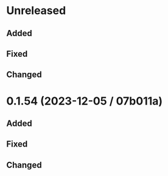 # Unreleased

## Added

## Fixed

## Changed

# 0.1.54 (2023-12-05 / 07b011a)

## Added

## Fixed

## Changed